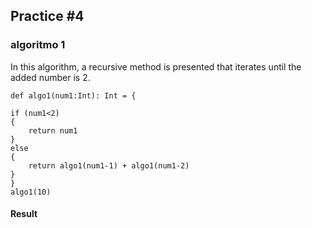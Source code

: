 ## Practice #4

### algoritmo 1
In this algorithm, a recursive method is presented that iterates until the added number is 2.
``` 
def algo1(num1:Int): Int = {

if (num1<2)
{
    return num1
}
else
{
    return algo1(num1-1) + algo1(num1-2)
}
}
algo1(10)

``` 
#### Result

